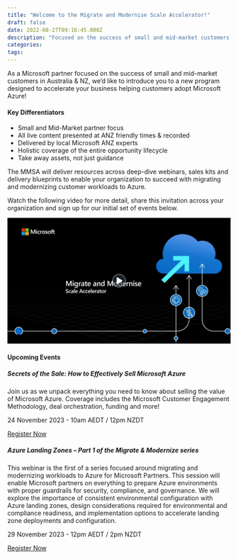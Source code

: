 ```yaml
---
title: "Welcome to the Migrate and Modernise Scale Accelerator!"
draft: false
date: 2022-08-27T09:16:45.000Z
description: "Focused on the success of small and mid-market customers in Australia & NZ, we’d like to introduce you to a new program designed to accelerate your business helping customers adopt Microsoft Azure!"
categories:
tags:
---
```


As a Microsoft partner focused on the success of small and mid-market customers in Australia & NZ, we’d like to introduce you to a new program designed to accelerate your business helping customers adopt Microsoft Azure!

#### Key Differentiators ####

- Small and Mid-Market partner focus
- All live content presented at ANZ friendly times & recorded
- Delivered by local Microsoft ANZ experts
- Holistic coverage of the entire opportunity lifecycle
- Take away assets, not just guidance

The MMSA will deliver resources across deep-dive webinars, sales kits and delivery blueprints to enable your organization to succeed with migrating and modernizing customer workloads to Azure.

Watch the following video for more detail, share this invitation across your organization and sign up for our initial set of events below.

[![video](1.jpg)](https://aka.ms/mmsa/overview)

#### Upcoming Events ####

##### Secrets of the Sale: How to Effectively Sell Microsoft Azure #####

Join us as we unpack everything you need to know about selling the value of Microsoft Azure. Coverage includes the Microsoft Customer Engagement Methodology, deal orchestration, funding and more!

24 November 2023 - 10am AEDT / 12pm NZDT

[Register Now](https://msit.events.teams.microsoft.com/event/fee77f31-22d4-4d21-b820-ba7b0d7f4215@72f988bf-86f1-41af-91ab-2d7cd011db47)

##### Azure Landing Zones – Part 1 of the Migrate & Modernize series #####

This webinar is the first of a series focused around migrating and modernizing workloads to Azure for Microsoft Partners. This session will enable Microsoft partners on everything to prepare Azure environments with proper guardrails for security, compliance, and governance. We will explore the importance of consistent environmental configuration with Azure landing zones, design considerations required for environmental and compliance readiness, and implementation options to accelerate landing zone deployments and configuration.

29 November 2023 - 12pm AEDT / 2pm NZDT

[Register Now](https://msit.events.teams.microsoft.com/event/7b952467-ee2d-45e9-83c9-c91e6f92f6d5@72f988bf-86f1-41af-91ab-2d7cd011db47)